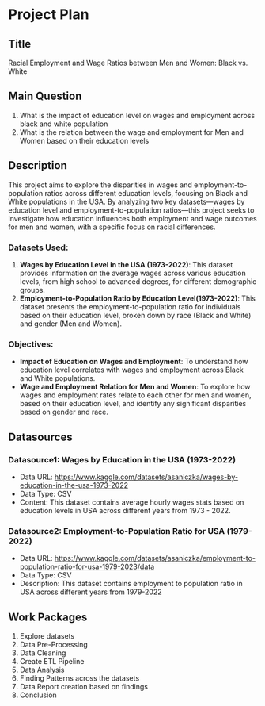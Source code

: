 
# Project Plan  
## Title
Racial Employment and Wage Ratios between Men and Women: Black vs. White

## Main Question
1. What is the impact of education level on wages and employment across black and white population
2. What is the relation between the wage and employment for Men and Women based on their education levels

## Description
This project aims to explore the disparities in wages and employment-to-population ratios across different education levels, focusing on Black and White populations in the USA. By analyzing two key datasets—wages by education level and employment-to-population ratios—this project seeks to investigate how education influences both employment and wage outcomes for men and women, with a specific focus on racial differences.

### Datasets Used:
1. **Wages by Education Level in the USA (1973-2022)**: This dataset provides information on the average wages across various education levels, from high school to advanced degrees, for different demographic groups.
2. **Employment-to-Population Ratio by Education Level(1973-2022)**: This dataset presents the employment-to-population ratio for individuals based on their education level, broken down by race (Black and White) and gender (Men and Women).

### Objectives:
- **Impact of Education on Wages and Employment**: To understand how education level correlates with wages and employment across Black and White populations.
- **Wage and Employment Relation for Men and Women**: To explore how wages and employment rates relate to each other for men and women, based on their education level, and identify any significant disparities based on gender and race.

## Datasources
### Datasource1: Wages by Education in the USA (1973-2022)
* Data URL: https://www.kaggle.com/datasets/asaniczka/wages-by-education-in-the-usa-1973-2022
* Data Type: CSV
* Content: This dataset contains average hourly wages stats based on education levels in USA across different years from 1973 - 2022.

### Datasource2: Employment-to-Population Ratio for USA (1979-2022)
* Data URL: https://www.kaggle.com/datasets/asaniczka/employment-to-population-ratio-for-usa-1979-2023/data
* Data Type: CSV
* Description: This dataset contains employment to population ratio in USA across different years from 1979-2022

## Work Packages
1. Explore datasets
2. Data Pre-Processing 
3. Data Cleaning
2. Create ETL Pipeline
4. Data Analysis 
5. Finding Patterns across the datasets
6. Data Report creation based on findings
7. Conclusion
